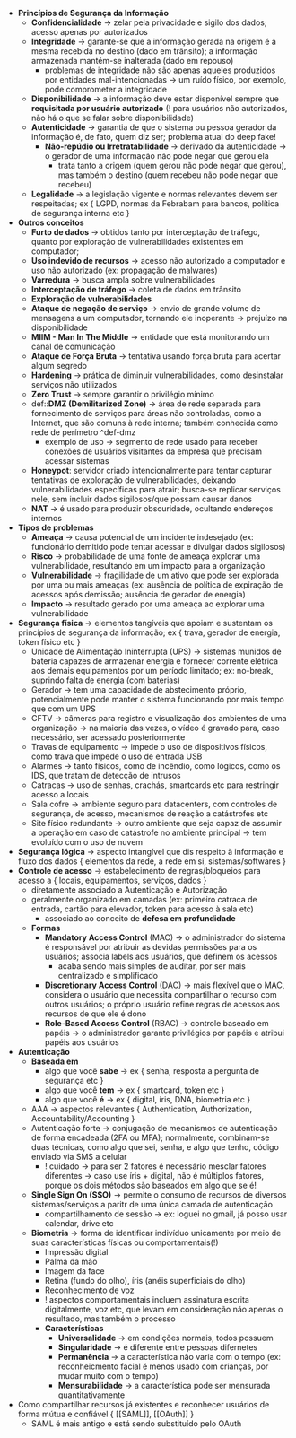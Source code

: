 * **Princípios de Segurança da Informação**
	* **Confidencialidade** -> zelar pela privacidade e sigilo dos dados; acesso apenas por autorizados
	* **Integridade** -> garante-se que a informação gerada na origem é a mesma recebida no destino (dado em trânsito); a informação armazenada mantém-se inalterada (dado em repouso)
		* problemas de integridade não são apenas aqueles produzidos por entidades mal-intencionadas -> um ruído físico, por exemplo, pode comprometer a integridade
	* **Disponibilidade** -> a informação deve estar disponível sempre que **requisitada por usuário autorizado** (! para usuários não autorizados, não há o que se falar sobre disponibilidade)
	* **Autenticidade** -> garantia de que o sistema ou pessoa gerador da informação é, de fato, quem diz ser; problema atual do deep fake!
		* **Não-repúdio ou Irretratabilidade** -> derivado da autenticidade -> o gerador de uma informação não pode negar que gerou ela
			* trata tanto a origem (quem gerou não pode negar que gerou), mas também o destino (quem recebeu não pode negar que recebeu)
	* **Legalidade** -> a legislação vigente e normas relevantes devem ser respeitadas; ex { LGPD, normas da Febrabam para bancos, política de segurança interna etc }
* **Outros conceitos**
	* **Furto de dados** -> obtidos tanto por interceptação de tráfego, quanto por exploração de vulnerabilidades existentes em computador;
	* **Uso indevido de recursos** -> acesso não autorizado a computador e uso não autorizado (ex: propagação de malwares)
	* **Varredura** -> busca ampla sobre vulnerabilidades
	* **Interceptação de tráfego** -> coleta de dados em trânsito
	* **Exploração de vulnerabilidades**
	* **Ataque de negação de serviço** -> envio de grande volume de mensagens a um computador, tornando ele inoperante -> prejuízo na disponibilidade
	* **MIIM - Man In The Middle** -> entidade que está monitorando um canal de comunicação
	* **Ataque de Força Bruta** -> tentativa usando força bruta para acertar algum segredo
	* **Hardening** -> prática de diminuir vulnerabilidades, como desinstalar serviços não utilizados
	* **Zero Trust** -> sempre garantir o privilégio mínimo
	* def::**DMZ (Demilitarized Zone)** -> área de rede separada para fornecimento de serviços para áreas não controladas, como a Internet, que são comuns à rede interna; também conhecida como rede de perímetro ^def-dmz
		* exemplo de uso -> segmento de rede usado para receber conexões de usuários visitantes da empresa que precisam acessar sistemas
	* **Honeypot**: servidor criado intencionalmente para tentar capturar tentativas de exploração de vulnerabilidades, deixando vulnerabilidades específicas para atrair; busca-se replicar serviços nele, sem incluir dados sigilosos/que possam causar danos
	* **NAT** -> é usado para produzir obscuridade, ocultando endereços internos
* **Tipos de problemas**
	* **Ameaça** -> causa potencial de um incidente indesejado (ex: funcionário demitido pode tentar acessar e divulgar dados sigilosos)
	* **Risco** -> probabilidade de uma fonte de ameaça explorar uma vulnerabilidade, resultando em um impacto para a organização
	* **Vulnerabilidade** -> fragilidade de um ativo que pode ser explorada por uma ou mais ameaças (ex: ausência de política de expiração de acessos após demissão; ausência de gerador de energia)
	* **Impacto** -> resultado gerado por uma ameaça ao explorar uma vulnerabilidade
* **Segurança física** -> elementos tangíveis que apoiam e sustentam os princípios de segurança da informação; ex { trava, gerador de energia, token físico etc }
	* Unidade de Alimentação Ininterrupta (UPS) -> sistemas munidos de bateria capazes de armazenar energia e fornecer corrente elétrica aos demais equipamentos por um período limitado; ex: no-break, suprindo falta de energia (com baterias)
	* Gerador -> tem uma capacidade de abstecimento próprio, potencialmente pode manter o sistema funcionando por mais tempo que com um UPS
	* CFTV -> câmeras para registro e visualização dos ambientes de uma organização -> na maioria das vezes, o vídeo é gravado para, caso necessário, ser acessado posteriormente
	* Travas de equipamento -> impede o uso de dispositivos físicos, como trava que impede o uso de entrada USB
	* Alarmes -> tanto físicos, como de incêndio, como lógicos, como os IDS, que tratam de detecção de intrusos
	* Catracas -> uso de senhas, crachás, smartcards etc para restringir acesso a locais
	* Sala cofre -> ambiente seguro para datacenters, com controles de segurança, de acesso, mecanismos de reação a catástrofes etc
	* Site físico redundante -> outro ambiente que seja capaz de assumir a operação em caso de catástrofe no ambiente principal -> tem evoluído com o uso de nuvem
* **Segurança lógica** -> aspecto intangível que dis respeito à informação e fluxo dos dados { elementos da rede, a rede em si, sistemas/softwares }
* **Controle de acesso** -> estabelecimento de regras/bloqueios para acesso a { locais, equipamentos, serviços, dados }
	* diretamente associado a Autenticação e Autorização
	* geralmente organizado em camadas (ex: primeiro catraca de entrada, cartão para elevador, token para acesso à sala etc)
		* associado ao conceito de **defesa em profundidade**
	* **Formas**
		* **Mandatory Access Control** (MAC) -> o administrador do sistema é responsável por atribuir as devidas permissões para os usuários; associa labels aos usuários, que definem os acessos
			* acaba sendo mais simples de auditar, por ser mais centralizado e simplificado
		* **Discretionary Access Control** (DAC) -> mais flexível que o MAC, considera o usuário que necessita compartilhar o recurso com outros usuários; o próprio usuário refine regras de acessos aos recursos de que ele é dono
		* **Role-Based Access Control** (RBAC) -> controle baseado em papéis -> o administrador garante privilégios por papéis e atribui papéis aos usuários
* **Autenticação**
	* **Baseada em**
		* algo que você **sabe** -> ex { senha, resposta a pergunta de segurança etc }
		* algo que você **tem** -> ex { smartcard, token etc }
		* algo que você **é** -> ex { digital, íris, DNA, biometria etc }
	* AAA -> aspectos relevantes { Authentication, Authorization, Accountability/Accounting }
	* Autenticação forte -> conjugação de mecanismos de autenticação de forma encadeada (2FA ou MFA); normalmente, combinam-se duas técnicas, como algo que sei, senha, e algo que tenho, código enviado via SMS a celular
		* ! cuidado -> para ser 2 fatores é necessário mesclar fatores diferentes -> caso use íris + digital, não é múltiplos fatores, porque os dois métodos são baseados em algo que se é!
	* **Single Sign On (SSO)** -> permite o consumo de recursos de diversos sistemas/serviços a paritr de uma única camada de autenticação
		* compartilhamento de sessão -> ex: loguei no gmail, já posso usar calendar, drive etc
	* **Biometria** -> forma de identificar indivíduo unicamente por meio de suas características físicas ou comportamentais(!)
		* Impressão digital
		* Palma da mão
		* Imagem da face
		* Retina (fundo do olho), íris (anéis superficiais do olho)
		* Reconhecimento de voz
		* ! aspectos comportamentais incluem assinatura escrita digitalmente, voz etc, que levam em consideração não apenas o resultado, mas também o processo
		* **Características**
			* **Universalidade** -> em condições normais, todos possuem
			* **Singularidade** -> é diferente entre pessoas difernetes
			* **Permanência** -> a característica não varia com o tempo (ex: reconheicmento facial é menos usado com crianças, por mudar muito com o tempo)
			* **Mensurabilidade** -> a característica pode ser mensurada quantitativamente
* Como compartilhar recursos já existentes e reconhecer usuários de forma mútua e confiável { [[SAML]], [[OAuth]] }
	* SAML é mais antigo e está sendo substituído pelo OAuth